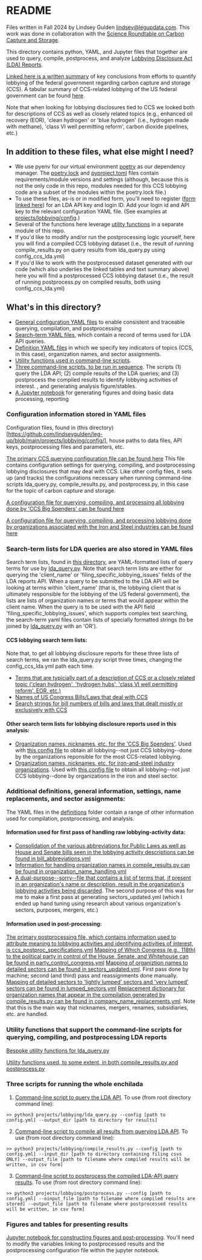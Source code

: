 
# README
Files written in Fall 2024 by Lindsey Gulden [lindsey@legupdata.com](mailto:lindsey@legupdata.com). 
This work was done in collaboration with the [Science Roundtable on Carbon Capture and Storage](https://www.capturethetruth.org).

This directory contains python, YAML, and Jupyter files that together are used to query, compile, postprocess, and analyze [Lobbying Disclosure Act (LDA) Reports](https://lda.senate.gov/system/public/).

[Linked here is a written summary](https://docs.google.com/document/d/1BKStXzkElu1F4sogFl9wSw8_8woJIqiMn3FdKy-e0to/edit?usp=sharing) of key conclusions from efforts to quantify lobbying of the federal government regarding carbon capture and storage (CCS). A tabular summary of CCS-related lobbying of the US federal government can be found [here](https://docs.google.com/spreadsheets/d/1pbzg_OYfu8rRQgCW2nRYDXkRrcCdDakaYELiH4j7B4U/edit?usp=sharing).

Note that when looking for lobbying disclosures tied to CCS we looked both for descriptions of CCS as well as closely related topics (e.g., enhanced oil recovery (EOR), 'clean hydrogen' or 'blue hydrogen' (i.e., hydrogen made with methane), 'class VI well permitting reform', carbon dioxide pipelines, etc.)

## In addition to these files, what else might I need?
* We use pyenv for our virtual environment [poetry](https://python-poetry.org) as our dependency manager. The [poetry.lock](https://github.com/lindseygulden/leg-up/blob/main/poetry.lock) and [pyproject.toml](https://github.com/lindseygulden/leg-up/blob/main/pyproject.toml) files contain requirements/module versions and settings (although, because this is not the only code in this repo, modules needed for this CCS lobbying code are a subset of the modules within the poetry.lock file.)
* To use these files, as-is or in modified form, you'll need to register ([form linked here](https://lda.senate.gov/api/register/)) for an LDA API key and login ID. Add your login id and API key to the relevant configuration YAML file. (See examples at [projects/lobbying/config](https://github.com/lindseygulden/leg-up/blob/main/projects/lobbying/config).)
* Several of the functions here leverage [utility functions](https://github.com/lindseygulden/leg-up/blob/main/utils) in a separate module of this repo.
* If you'd like to modify and/or run the postprocessing logic yourself, here you will find a compiled CCS lobbying dataset (i.e., the result of running compile_results.py on query results from lda_query.py using config_ccs_lda.yml)
* If you'd like to work with the postprocessed dataset generated with our code (which also underlies the linked tables and text summary above) here you will find a postprocessed CCS lobbying dataset (i.e., the result of running postprocess.py on compiled results, both using config_ccs_lda.yml)

## What's in this directory?
* [General configuration YAML files](https://github.com/lindseygulden/leg-up/tree/main/projects/lobbying#configuration-information-stored-in-yaml-files) to enable consistent and traceable querying, compilation, and postprocessing
* [Search-term YAML files](https://github.com/lindseygulden/leg-up/tree/main/projects/lobbying#search-term-lists-for-lda-queries-are-also-stored-in-yaml-files), which contain a record of terms used for LDA API queries.
* [Definition YAML files](https://github.com/lindseygulden/leg-up/tree/main/projects/lobbying#additional-definitions-general-information-settings-name-replacements-and-sector-assignments) in which we specify key indicators of topics (CCS, in this case), organization names, and sector assignments.
* [Utility functions used in command-line scripts](https://github.com/lindseygulden/leg-up/tree/main/projects/lobbying#utility-functions-that-support-the-command-line-scripts-for-querying-compiling-and-postprocessing-lda-reports).
* [Three command-line scripts, to be run in sequence](https://github.com/lindseygulden/leg-up/tree/main/projects/lobbying#three-scripts-for-running-the-whole-enchilada). The scripts (1) query the LDA API; (2) compile results of the LDA queries; and (3) postprocess the compiled results to identify lobbying activities of interest.
, and generating analysis figure/stables.
* [A Jupyter notebook](https://github.com/lindseygulden/leg-up/tree/main/projects/lobbying#figures-and-tables-for-presenting-results) for generating figures and doing basic data processing, reporting

### Configuration information stored in YAML files
Configuration files, found in (this directory)[https://github.com/lindseygulden/leg-up/blob/main/projects/lobbying/config/], house paths to data files, API keys, postprocessing files and parameters, etc.

[The primary CCS querying configuration file can be found here](https://github.com/lindseygulden/leg-up/blob/main/projects/lobbying/config/config_ccs_lda.yml) This file contains configuration settings for querying, compiling, and postprocessing lobbying disclosures that may deal with CCS. Like other config files, it sets up (and tracks) the configurations necessary when running command-line scripts lda_query.py, compile_results.py, and postprocess.py, in this case for the topic of carbon capture and storage.

[A configuration file for querying, compiling, and processing all lobbying done by 'CCS Big Spenders' can be found here](https://github.com/lindseygulden/leg-up/blob/main/projects/lobbying/config/config_biggest_ccs_spenders_organizations.yml) 

[A configuration file for querying, compiling, and processing lobbying done by organizations associated with the Iron and Steel industries can be found here](https://github.com/lindseygulden/leg-up/blob/main/projects/lobbying/config/config_steel_iron_organizations.yml) 

### Search-term lists for LDA queries are also stored in YAML files
Search term lists, found in [this directory](https://github.com/lindseygulden/leg-up/blob/main/projects/lobbying/search_terms/), are YAML-formatted lists of query terms for use by [lda_query.py](https://github.com/lindseygulden/leg-up/blob/main/projects/lobbying/lda_query.py). 
Note that search term lists are either for querying the 'client_name' or 'filing_specific_lobbying_issues' fields of the LDA reports API. When a query to be submitted to the LDA API will be looking at terms within 'client_name' (that is, the lobbying client that is ultimately responsible for the lobbying of the US federal government), the lists are lists of organization names or terms that would appear within the client name. When the query is to be used with the API field 'filing_specific_lobbying_issues', which supports complex text searching, the search-term yaml files contain lists of specially formatted strings (to be joined by [lda_query.py](https://github.com/lindseygulden/leg-up/blob/main/projects/lobbying/lda_query.py) with an 'OR').
#### CCS lobbying search term lists:
Note that, to get all lobbying disclosure reports for these three lists of search terms, we ran the lda_query.py script three times, changing the config_ccs_lda.yml path each time.
* [Terms that are typicially part of a description of CCS or a closely related topic ('clean hydrogen', 'hydrogen hubs', 'class VI well permitting reform', EOR, etc.)](https://github.com/lindseygulden/leg-up/blob/main/projects/lobbying/search_terms/search_term_list_ccs_description.yml)
* [Names of US Congress Bills/Laws that deal with CCS](https://github.com/lindseygulden/leg-up/blob/main/projects/lobbying/search_terms/search_term_ccs_bills_by_name.yml)
* [Search strings for bill numbers of bills and laws that dealt mostly or exclusively with CCS](https://github.com/lindseygulden/leg-up/blob/main/projects/lobbying/search_terms/search_term_ccs_billnos.yml)
#### Other search term lists for lobbying disclosure reports used in this analysis:
* [Organization names, nicknames, etc. for the 'CCS Big Spenders'](https://github.com/lindseygulden/leg-up/blob/main/projects/lobbying/search_terms/search_terms_ccs_big_spender_orgs.yml). Used with [this config file](https://github.com/lindseygulden/leg-up/blob/main/projects/lobbying/config/config_biggest_ccs_spenders_organizations.yml) to obtain all lobbying--not just CCS lobbying--done by the organizations reponsible for the most CCS-related lobbying.
* [Organization names, nicknames, etc. for iron-and-steel industry organizations](https://github.com/lindseygulden/leg-up/blob/main/projects/lobbying/search_terms/search_terms_steel_iron_orgs.yml). Used with [this config file](https://github.com/lindseygulden/leg-up/blob/main/projects/lobbying/config/config_steel_iron_organizations.yml) to obtain all lobbying--not just CCS lobbying--done by organizations in the iron and steel sector.

### Additional definitions, general information, settings, name replacements, and sector assignments:
The YAML files in the [definitions](https://github.com/lindseygulden/leg-up/blob/main/projects/lobbying/definitions/) folder contain a range of other information used for compilation, postprocessing, and analysis.
#### Information used for first pass of handling raw lobbying-activity data:
* [Consolidation of the various abbreviations for Public Laws as well as House and Senate bills seen in the lobbying activity descriptions can be found in bill_abbreviations.yml](https://github.com/lindseygulden/leg-up/blob/main/projects/lobbying/definitions/bill_abbreviations.yml) 
* [Information for handling organization names in compile_results.py can be found in organization_name_handling.yml](https://github.com/lindseygulden/leg-up/blob/main/projects/lobbying/definitions/organization_name_handling.yml)
* [A dual-purpose--sorry--file that contains a list of terms that, if present in an organization's name or description, result in the organization's lobbying activities being discarded](https://github.com/lindseygulden/leg-up/blob/main/projects/lobbying/definitions/sector_descriptions.yml). The second purpose of this was for me to make a first pass at generating sectors_updated.yml (which I ended up hand tuning using research about various organization's sectors, purposes, mergers, etc.)

#### Information used in post-processing:
[The primary postprocessing file, which contains information used to attribute meaning to lobbying activities and identifying activities of interest, is ccs_postproc_specifications.yml](https://github.com/lindseygulden/leg-up/blob/main/projects/lobbying/definitions/ccs_postproc_specifications.yml)
[Mapping of Which Congress (e.g., 118th) to the political party in control of the House, Senate, and Whitehouse can be found in party_control_congress.yml](https://github.com/lindseygulden/leg-up/blob/main/projects/lobbying/definitions/party_control_congress.yml)
[Mapping of organiztion names to detailed sectors can be found in sectors_updated.yml](https://github.com/lindseygulden/leg-up/blob/main/projects/lobbying/definitions/sectors_updated.yml). First pass done by machine; second (and third) pass and reassignments done manually.
[Mapping of detailed sectors to 'lightly lumped' sectors and 'very lumped' sectors can be found in lumped_sectors.yml](https://github.com/lindseygulden/leg-up/blob/main/projects/lobbying/definitions/lumped_sectors.yml)
[Replacement dictionary for organization names that appear in the compilation generated by compile_results.py can be found in company_name_replacements.yml](https://github.com/lindseygulden/leg-up/blob/main/projects/lobbying/definitions/company_name_replacements.yml). Note that this is the main way that nicknames, mergers, renames, subsidiaries, etc. are handled.

### Utility functions that support the command-line scripts for querying, compiling, and postprocessing LDA reports
[Bespoke utility functions for lda_query.py](https://github.com/lindseygulden/leg-up/blob/main/projects/lobbying/lda_query_utils.py)

[Utility functions used, to some extent, in both compile_results.py and postprocess.py](https://github.com/lindseygulden/leg-up/blob/main/projects/lobbying/postproc_utils.py)

### Three scripts for running the whole enchilada
1. [Command-line script to query the LDA API](https://github.com/lindseygulden/leg-up/blob/main/projects/lobbying/lda_query.py). To use (from root directory command line):
```
>> python3 projects/lobbying/lda_query.py --config [path to config.yml] --output_dir [path to directory for results]
```
2. [Command-line script to compile all results from querying LDA API](https://github.com/lindseygulden/leg-up/blob/main/projects/lobbying/lda_query.py). To use (from root directory command line):
```
>> python3 projects/lobbying/compile_results.py --config [path to config.yml] --input_dir [path to directory containing filing csvs ONLY] --output_file [path to filename where compiled results will be written, in csv form]
```
3. [Command-line script to postprocess the compiled LDA-API query results](https://github.com/lindseygulden/leg-up/blob/main/projects/lobbying/lda_query.py). To use (from root directory command line):
```
>> python3 projects/lobbying/postprocess.py --config [path to config.yml] --oinput_file [path to filename where compiled results are stored] --output_file [path to filename where postprocessed results will be written, in csv form]
```

### Figures and tables for presenting results
[Jupyter notebook for constructing figures and post-processing](https://github.com/lindseygulden/leg-up/blob/main/projects/lobbying/analysis.ipynb). You'll need to modify the variables linking to postprocessed results and the postprocessing configuration file within the jupyter notebook.